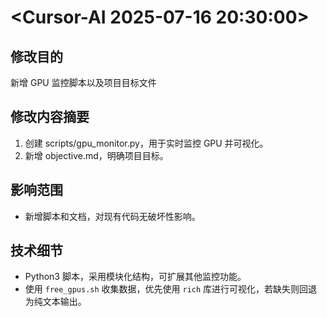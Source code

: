 # <Cursor-AI 2025-07-16 20:30:00>
## 修改目的
新增 GPU 监控脚本以及项目目标文件

## 修改内容摘要
1. 创建 scripts/gpu_monitor.py，用于实时监控 GPU 并可视化。
2. 新增 objective.md，明确项目目标。

## 影响范围
- 新增脚本和文档，对现有代码无破坏性影响。

## 技术细节
- Python3 脚本，采用模块化结构，可扩展其他监控功能。
- 使用 `free_gpus.sh` 收集数据，优先使用 `rich` 库进行可视化，若缺失则回退为纯文本输出。 